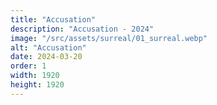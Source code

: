 ```yaml
---
title: "Accusation"
description: "Accusation - 2024"
image: "/src/assets/surreal/01_surreal.webp"
alt: "Accusation"
date: 2024-03-20
order: 1
width: 1920
height: 1920
---
```

